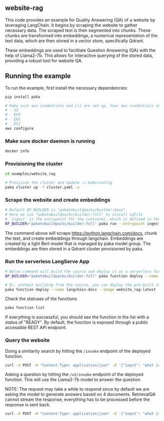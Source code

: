 ## website-rag
This code provides an example for Quality Answering (QA) of a website by leveraging LangChain. It begins by scraping the website to gather necessary data. The scraped text is then segmented into chunks. These chunks are transformed into embeddings, a numerical representation of the text data, which are then stored in a vector store, specifically Qdrant.

These embeddings are used to facilitate Question Answering (QA) with the help of Llama2-7b. This allows for interactive querying of the stored data, providing a robust tool for website QA.

## Running the example

To run the example, first install the necessary dependencies:
```bash
pip install paka

# Make sure aws credentials and cli are set up. Your aws credentials should have access to the following services:
# - S3
# - ECR
# - EKS
# - EC2
aws configure
```

### Make sure docker daemon is running
```bash
docker info
```

### Provisioning the cluster

```bash
cd examples/website_rag

# Provision the cluster and update ~/.kube/config
paka cluster up -f cluster.yaml -u
```

### Scrape the website and create embeddings


```bash
# Default BP_BUILDER is "paketobuildpacks/builder:base".
# Here we use "paketobuildpacks/builder:full" to install sqlite
# `ingest` is the entrypoint for the container, which is defined in the Procfile.
BP_BUILDER="paketobuildpacks/builder:full" paka run --entrypoint ingest --source .
```

The command above will scrape https://python.langchain.com/docs, chunk the text, and create embeddings through langchain. Embeddings are created by a light Bert model that is managed by paka model group. The embeddings are then stored in a Qdrant cluster provisioned by paka.

### Run the serverless LangServe App

```bash
# Below command will build the source and deploy it as a serverless function.
BP_BUILDER="paketobuildpacks/builder:full" paka function deploy --name langchain-docs --source . --entrypoint serve

# Or, without building from the source, you can deploy the pre-built image
paka function deploy --name langchain-docs --image website_rag-latest --entrypoint serve
```

Check the statuses of the functions
```bash
paka function list
```

If everything is successful, you should see the function in the list with a status of "READY". By default, the function is exposed through a public accessible REST API endpoint.

### Query the website

Doing a similarity search by hitting the `/invoke` endpoint of the deployed function.

```bash
curl -X POST -H "Content-Type: application/json" -d '{"input": "what is langchain"}' http://langchain-docs.default.xxxx.sslip.io/invoke
```

Asking a question by hitting the `/v2/invoke` endpoint of the deployed function. This will use the Llama2-7b model to answer the question.

NOTE: The request may take a while to respond since by default we are asking the model to generate answers based on 4 documents. RetrievalQA cannot stream the response; everything has to be processed before the response is sent back.

```bash
curl -X POST -H "Content-Type: application/json" -d '{"input": "what is langchain"}' http://langchain-docs.default.xxxx.sslip.io/v2/invoke
```
